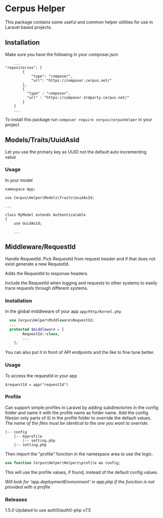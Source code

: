 # Cerpus Helper

This package contains some useful and common helper utilities for use in Laravel based projects.

## Installation
Make sure you have the following in your composer.json
```$json
    ...
"repositories": [
        {
            "type": "composer",
            "url": "https://composer.cerpus.net/"
        },
        {
          "type" : "composer",
          "url" : "https://composer-3rdparty.cerpus.net/"
        }
    ]
    ...
```
To install this package run
`composer require cerpus/cerpushelper`
in your project

## Models/Traits/UuidAsId
Let you use the primary key as UUID not the default auto incrementing value

### Usage
In your model
```$php
namespace App;

use Cerpus\Helper\Models\Traits\UuidAsId;

...

class MyModel extends Authenticatable
{
    use UuidAsId;
    
    ...
```

## Middleware/RequestId
Handle RequestId. Pick RequestId from request header and if that does not exist generate a new RequestId. 

Adds the RequestId to response headers. 

Include the RequestId when logging and requests to other systems to easily trace requests through different systems.

### Installation
In the global middleware of your app  `app/Http/Kernel.php`
```php
  use Cerpus\Helper\Middleware\RequestId;
  ...
  protected $middleware = [
        RequestId::class, 
        ...
    ];
```

You can also put it in front of API endpoints and the like to fine tune better.

### Usage
To access the requestId in your app 

`$requestId = app("requestId")`

### Profile
Can support simple profiles in Laravel by adding subdirectories in the config folder and name it with the profile name as folder name.
Add the config files(or only parts of it) in the profile folder to override the default values. 
_The name of the files must be identical to the one you want to override._
```
|-- config
    |-- myprofile
        |-- setting.php
    |-- setting.php
```

Then import the "profile" function in the namespace area to use the logic. 
```php
use function Cerpus\Helper\Helpers\profile as config;
```
This will use the profile values, if found, instead of the default config values.

*Will look for 'app.deploymentEnvironment' in app.php if the function is not provided with a profile*

### Releases
1.5.0 Updated to use auth0/auth0-php v7.5
